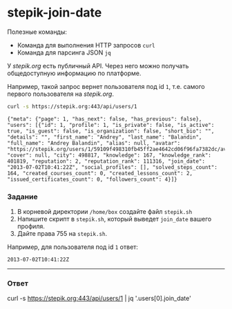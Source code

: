 # stepik-join-date

Полезные команды:

- Команда для выполнения HTTP запросов `curl`
- Команда для парсинга JSON `jq`

У _stepik.org_ есть публичный API. Через него можно получать общедоступную информацию по платформе.

Например, такой запрос вернет пользователя под id `1`, т.е. самого первого пользователя на _stepik.org_.

```bash
curl -s https://stepik.org:443/api/users/1
```

```
{"meta": {"page": 1, "has_next": false, "has_previous": false}, "users": [{"id": 1, "profile": 1, "is_private": false, "is_active": true, "is_guest": false, "is_organization": false, "short_bio": "", "details": "", "first_name": "Andrey", "last_name": "Balandin", "full_name": "Andrey Balandin", "alias": null, "avatar": "https://stepik.org/users/1/59109f498310fb45ff2ae4642cd06f96fa7382dc/avatar.svg", "cover": null, "city": 498817, "knowledge": 167, "knowledge_rank": 401819, "reputation": 2, "reputation_rank": 111316, "join_date": "2013-07-02T10:41:22Z", "social_profiles": [], "solved_steps_count": 164, "created_courses_count": 0, "created_lessons_count": 2, "issued_certificates_count": 0, "followers_count": 4}]}
```

### Задание

1. В корневой директории `/home/box` создайте файл `stepik.sh`
2. Напишите скрипт в `stepik.sh`, который выведет `join_date` вашего профиля.
3. Дайте права 755 на `stepik.sh`.

Например, для пользователя под id `1` ответ:

```
2013-07-02T10:41:22Z
```

---

### Ответ

curl -s https://stepik.org:443/api/users/1 | jq '.users[0].join_date'